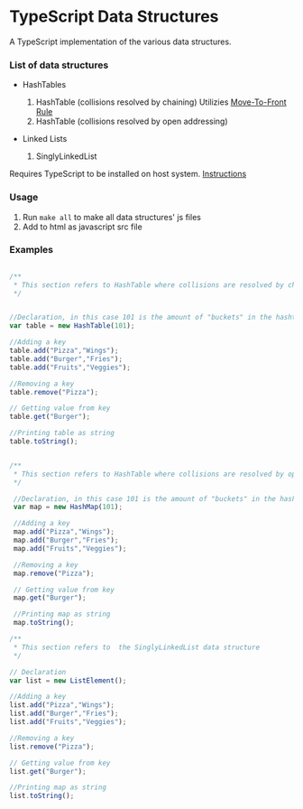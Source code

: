 # TypeScript Data Structures

A TypeScript implementation of the various data structures.

### List of data structures
* HashTables
  1. HashTable (collisions resolved by chaining) Utilizies [Move-To-Front Rule](https://en.wikipedia.org/wiki/Self-organizing_list#Move_to_Front_Method_.28MTF.29)
  2. HashTable (collisions resolved by open addressing)


* Linked Lists
  1. SinglyLinkedList


Requires TypeScript to be installed on host system. [Instructions](https://www.typescriptlang.org/index.html#download-links)

### Usage
1. Run `make all` to make all data structures' js files
2. Add to html as javascript src file




### Examples

```javascript

/**
 * This section refers to HashTable where collisions are resolved by chaining
 */


//Declaration, in this case 101 is the amount of "buckets" in the hashtable  
var table = new HashTable(101);

//Adding a key
table.add("Pizza","Wings");
table.add("Burger","Fries");
table.add("Fruits","Veggies");

//Removing a key
table.remove("Pizza");

// Getting value from key
table.get("Burger");

//Printing table as string
table.toString();


/**
 * This section refers to HashTable where collisions are resolved by open addressing
 */

 //Declaration, in this case 101 is the amount of "buckets" in the hashtable  
 var map = new HashMap(101);

 //Adding a key
 map.add("Pizza","Wings");
 map.add("Burger","Fries");
 map.add("Fruits","Veggies");

 //Removing a key
 map.remove("Pizza");

 // Getting value from key
 map.get("Burger");

 //Printing map as string
 map.toString();

/**
 * This section refers to  the SinglyLinkedList data structure
 */

// Declaration
var list = new ListElement();

//Adding a key
list.add("Pizza","Wings");
list.add("Burger","Fries");
list.add("Fruits","Veggies");

//Removing a key
list.remove("Pizza");

// Getting value from key
list.get("Burger");

//Printing map as string
list.toString();


```

